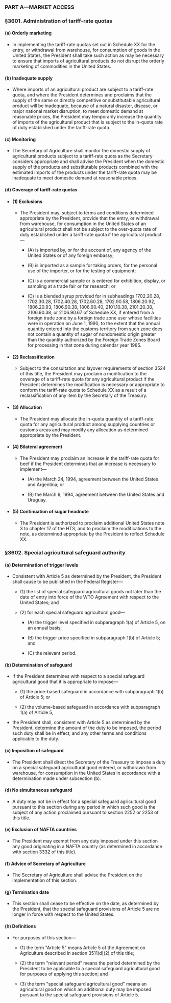 ### PART A—MARKET ACCESS

### §3601. Administration of tariff-rate quotas
#### (a) Orderly marketing
* In implementing the tariff-rate quotas set out in Schedule XX for the entry, or withdrawal from warehouse, for consumption of goods in the United States, the President shall take such action as may be necessary to ensure that imports of agricultural products do not disrupt the orderly marketing of commodities in the United States.

#### (b) Inadequate supply
* Where imports of an agricultural product are subject to a tariff-rate quota, and where the President determines and proclaims that the supply of the same or directly competitive or substitutable agricultural product will be inadequate, because of a natural disaster, disease, or major national market disruption, to meet domestic demand at reasonable prices, the President may temporarily increase the quantity of imports of the agricultural product that is subject to the in-quota rate of duty established under the tariff-rate quota.

#### (c) Monitoring
* The Secretary of Agriculture shall monitor the domestic supply of agricultural products subject to a tariff-rate quota as the Secretary considers appropriate and shall advise the President when the domestic supply of the products and substitutable products combined with the estimated imports of the products under the tariff-rate quota may be inadequate to meet domestic demand at reasonable prices.

#### (d) Coverage of tariff-rate quotas
* #### (1) Exclusions
  * The President may, subject to terms and conditions determined appropriate by the President, provide that the entry, or withdrawal from warehouse, for consumption in the United States of an agricultural product shall not be subject to the over-quota rate of duty established under a tariff-rate quota if the agricultural product—

    * (A) is imported by, or for the account of, any agency of the United States or of any foreign embassy;

    * (B) is imported as a sample for taking orders, for the personal use of the importer, or for the testing of equipment;

    * (C) is a commercial sample or is entered for exhibition, display, or sampling at a trade fair or for research; or

    * (D) is a blended syrup provided for in subheadings 1702.20.28, 1702.30.28, 1702.40.28, 1702.60.28, 1702.90.58, 1806.20.92, 1806.20.93, 1806.90.38, 1806.90.40, 2101.10.38, 2101.20.38, 2106.90.38, or 2106.90.67 of Schedule XX, if entered from a foreign trade zone by a foreign trade zone user whose facilities were in operation on June 1, 1990, to the extent that the annual quantity entered into the customs territory from such zone does not contain a quantity of sugar of nondomestic origin greater than the quantity authorized by the Foreign Trade Zones Board for processing in that zone during calendar year 1985.

* #### (2) Reclassification
  * Subject to the consultation and layover requirements of section 3524 of this title, the President may proclaim a modification to the coverage of a tariff-rate quota for any agricultural product if the President determines the modification is necessary or appropriate to conform the tariff-rate quota to Schedule XX as a result of a reclassification of any item by the Secretary of the Treasury.

* #### (3) Allocation
  * The President may allocate the in-quota quantity of a tariff-rate quota for any agricultural product among supplying countries or customs areas and may modify any allocation as determined appropriate by the President.

* #### (4) Bilateral agreement
  * The President may proclaim an increase in the tariff-rate quota for beef if the President determines that an increase is necessary to implement—

    * (A) the March 24, 1994, agreement between the United States and Argentina; or

    * (B) the March 9, 1994, agreement between the United States and Uruguay.

* #### (5) Continuation of sugar headnote
  * The President is authorized to proclaim additional United States note 3 to chapter 17 of the HTS, and to proclaim the modifications to the note, as determined appropriate by the President to reflect Schedule XX.

### §3602. Special agricultural safeguard authority
#### (a) Determination of trigger levels
* Consistent with Article 5 as determined by the President, the President shall cause to be published in the Federal Register—

  * (1) the list of special safeguard agricultural goods not later than the date of entry into force of the WTO Agreement with respect to the United States; and

  * (2) for each special safeguard agricultural good—

    * (A) the trigger level specified in subparagraph 1(a) of Article 5, on an annual basis;

    * (B) the trigger price specified in subparagraph 1(b) of Article 5; and

    * (C) the relevant period.

#### (b) Determination of safeguard
* If the President determines with respect to a special safeguard agricultural good that it is appropriate to impose—

  * (1) the price-based safeguard in accordance with subparagraph 1(b) of Article 5; or

  * (2) the volume-based safeguard in accordance with subparagraph 1(a) of Article 5,


* the President shall, consistent with Article 5 as determined by the President, determine the amount of the duty to be imposed, the period such duty shall be in effect, and any other terms and conditions applicable to the duty.

#### (c) Imposition of safeguard
* The President shall direct the Secretary of the Treasury to impose a duty on a special safeguard agricultural good entered, or withdrawn from warehouse, for consumption in the United States in accordance with a determination made under subsection (b).

#### (d) No simultaneous safeguard
* A duty may not be in effect for a special safeguard agricultural good pursuant to this section during any period in which such good is the subject of any action proclaimed pursuant to section 2252 or 2253 of this title.

#### (e) Exclusion of NAFTA countries
* The President may exempt from any duty imposed under this section any good originating in a NAFTA country (as determined in accordance with section 3332 of this title).

#### (f) Advice of Secretary of Agriculture
* The Secretary of Agriculture shall advise the President on the implementation of this section.

#### (g) Termination date
* This section shall cease to be effective on the date, as determined by the President, that the special safeguard provisions of Article 5 are no longer in force with respect to the United States.

#### (h) Definitions
* For purposes of this section—

  * (1) the term "Article 5" means Article 5 of the Agreement on Agriculture described in section 3511(d)(2) of this title;

  * (2) the term "relevant period" means the period determined by the President to be applicable to a special safeguard agricultural good for purposes of applying this section; and

  * (3) the term "special safeguard agricultural good" means an agricultural good on which an additional duty may be imposed pursuant to the special safeguard provisions of Article 5.